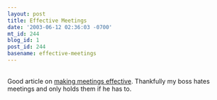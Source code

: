 ```yaml
---
layout: post
title: Effective Meetings
date: '2003-06-12 02:36:03 -0700'
mt_id: 244
blog_id: 1
post_id: 244
basename: effective-meetings
---
```

<br />Good article on <a href="http://hbswk.hbs.edu/pubitem.jhtml?id=3507&amp;t=career_effectiveness">making meetings effective</a>. Thankfully my boss hates meetings and only holds them if he has to.<br /><br /><br />
